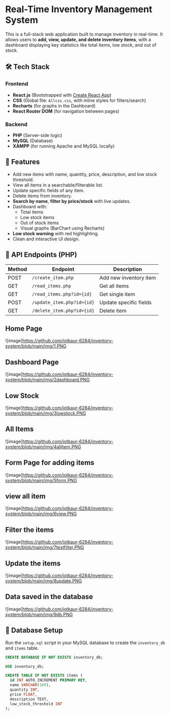 # Real-Time Inventory Management System

This is a full-stack web application built to manage inventory in real-time. It allows users to **add, view, update, and delete inventory items**, with a dashboard displaying key statistics like total items, low stock, and out of stock.

## 🛠️ Tech Stack

### Frontend
- **React.js** (Bootstrapped with [Create React App](https://github.com/facebook/create-react-app))
- **CSS** (Global file: `Allcss.css`, with inline styles for filters/search)
- **Recharts** (for graphs in the Dashboard)
- **React Router DOM** (for navigation between pages)

### Backend
- **PHP** (Server-side logic)
- **MySQL** (Database)
- **XAMPP** (for running Apache and MySQL locally)



## 🔑 Features

- Add new items with name, quantity, price, description, and low stock threshold.
- View all items in a searchable/filterable list.
- Update specific fields of any item.
- Delete items from inventory.
- **Search by name**, **filter by price/stock** with live updates.
- Dashboard with:
  - Total items
  - Low stock items
  - Out of stock items
  - Visual graphs (BarChart using Recharts)
- **Low stock warning** with red highlighting.
- Clean and interactive UI design.

## 🧪 API Endpoints (PHP)

| Method | Endpoint                                                 | Description             |
|--------|----------------------------------------------------------|-------------------------|
| POST   | `/create_item.php`                                       | Add new inventory item  |
| GET    | `/read_items.php`                                        | Get all items           |
| GET    | `/read_items.php?id={id}`                                | Get single item         |
| POST   | `/update_item.php?id={id}`                               | Update specific fields  |
| GET    | `/delete_item.php?id={id}`                               | Delete item             |



## Home Page
![image]https://github.com/jotkaur-6284/inventory-system/blob/main/img/1.PNG


## Dashboard Page
![image]https://github.com/jotkaur-6284/inventory-system/blob/main/img/2dashboard.PNG


## Low Stock
![image]https://github.com/jotkaur-6284/inventory-system/blob/main/img/3lowstock.PNG


## All Items 
![image]https://github.com/jotkaur-6284/inventory-system/blob/main/img/4allitem.PNG


## Form Page for adding items
![image]https://github.com/jotkaur-6284/inventory-system/blob/main/img/5form.PNG


## view all item 
![image]https://github.com/jotkaur-6284/inventory-system/blob/main/img/6view.PNG


## Filter the items 
![image]https://github.com/jotkaur-6284/inventory-system/blob/main/img/7testfilter.PNG


## Update the items
![image]https://github.com/jotkaur-6284/inventory-system/blob/main/img/8update.PNG


## Data saved in the database
![image]https://github.com/jotkaur-6284/inventory-system/blob/main/img/9db.PNG

## 🧩 Database Setup

Run the `setup.sql` script in your MySQL database to create the `inventory_db` and `items` table.

```sql
CREATE DATABASE IF NOT EXISTS inventory_db;

USE inventory_db;

CREATE TABLE IF NOT EXISTS items (
  id INT AUTO_INCREMENT PRIMARY KEY,
  name VARCHAR(100),
  quantity INT,
  price FLOAT,
  description TEXT,
  low_stock_threshold INT
);



